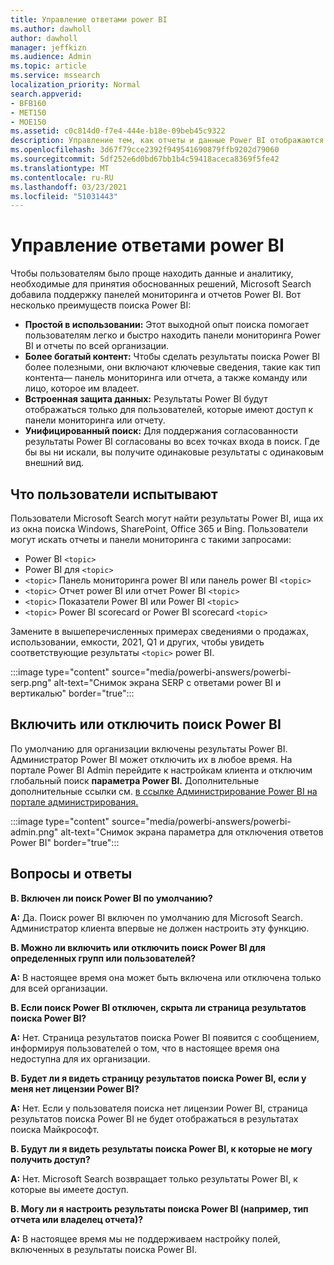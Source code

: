 ```yaml
---
title: Управление ответами power BI
ms.author: dawholl
author: dawholl
manager: jeffkizn
ms.audience: Admin
ms.topic: article
ms.service: mssearch
localization_priority: Normal
search.appverid:
- BFB160
- MET150
- MOE150
ms.assetid: c0c814d0-f7e4-444e-b18e-09beb45c9322
description: Управление тем, как отчеты и данные Power BI отображаются в результатах поиска
ms.openlocfilehash: 3d67f79cce2392f949541690879ffb9202d79060
ms.sourcegitcommit: 5df252e6d0bd67bb1b4c59418aceca8369f5fe42
ms.translationtype: MT
ms.contentlocale: ru-RU
ms.lasthandoff: 03/23/2021
ms.locfileid: "51031443"
---
```

# <a name="manage-power-bi-answers"></a>Управление ответами power BI

Чтобы пользователям было проще находить данные и аналитику, необходимые для принятия обоснованных решений, Microsoft Search добавила поддержку панелей мониторинга и отчетов Power BI. Вот несколько преимуществ поиска Power BI:

* **Простой в использовании:** Этот выходной опыт поиска помогает пользователям легко и быстро находить панели мониторинга Power BI и отчеты по всей организации.
* **Более богатый контент:** Чтобы сделать результаты поиска Power BI более полезными, они включают ключевые сведения, такие как тип контента— панель мониторинга или отчета, а также команду или лицо, которое им владеет.
* **Встроенная защита данных:** Результаты Power BI будут отображаться только для пользователей, которые имеют доступ к панели мониторинга или отчету.
* **Унифицированный поиск:** Для поддержания согласованности результаты Power BI согласованы во всех точках входа в поиск. Где бы вы ни искали, вы получите одинаковые результаты с одинаковым внешний вид.

## <a name="what-users-experience"></a>Что пользователи испытывают

Пользователи Microsoft Search могут найти результаты Power BI, ища их из окна поиска Windows, SharePoint, Office 365 и Bing. Пользователи могут искать отчеты и панели мониторинга с такими запросами:

* Power BI `<topic>`
* Power BI для `<topic>`
* `<topic>` Панель мониторинга power BI или панель power BI `<topic>`
* `<topic>` Отчет power BI или отчет Power BI `<topic>`
* `<topic>` Показатели Power BI или Power BI `<topic>`
* `<topic>` Power BI scorecard or Power BI scorecard `<topic>`

Замените в вышеперечисленных примерах сведениями о продажах, использовании, емкости, 2021, Q1 и других, чтобы увидеть соответствующие результаты `<topic>` power BI.

:::image type="content" source="media/powerbi-answers/powerbi-serp.png" alt-text="Снимок экрана SERP с ответами power BI и вертикалью" border="true":::

## <a name="turn-power-bi-search-on-or-off"></a>Включить или отключить поиск Power BI

По умолчанию для организации включены результаты Power BI. Администратор Power BI может отключить их в любое время. На портале Power BI Admin перейдите к настройкам клиента и отключим глобальный поиск **параметра Power BI.** Дополнительные дополнительные ссылки см. [в ссылке Администрирование Power BI на портале администрирования.](/power-bi/admin/service-admin-portal#use-global-search-for-power-bi-preview)

:::image type="content" source="media/powerbi-answers/powerbi-admin.png" alt-text="Снимок экрана параметра для отключения ответов Power BI" border="true":::

## <a name="frequently-asked-questions"></a>Вопросы и ответы

**В. Включен ли поиск Power BI по умолчанию?**

**A:** Да. Поиск power BI включен по умолчанию для Microsoft Search. Администратор клиента впервые не должен настроить эту функцию.

**В. Можно ли включить или отключить поиск Power BI для определенных групп или пользователей?**

**A:** В настоящее время она может быть включена или отключена только для всей организации.

**В. Если поиск Power BI отключен, скрыта ли страница результатов поиска Power BI?**

**A:** Нет. Страница результатов поиска Power BI появится с сообщением, информируя пользователей о том, что в настоящее время она недоступна для их организации.

**В. Будет ли я видеть страницу результатов поиска Power BI, если у меня нет лицензии Power BI?**

**A:** Нет. Если у пользователя поиска нет лицензии Power BI, страница результатов поиска Power BI не будет отображаться в результатах поиска Майкрософт.

**В. Будут ли я видеть результаты поиска Power BI, к которые не могу получить доступ?**

**A:** Нет. Microsoft Search возвращает только результаты Power BI, к которые вы имеете доступ.

**В. Могу ли я настроить результаты поиска Power BI (например, тип отчета или владелец отчета)?**

**A:** В настоящее время мы не поддерживаем настройку полей, включенных в результаты поиска Power BI.